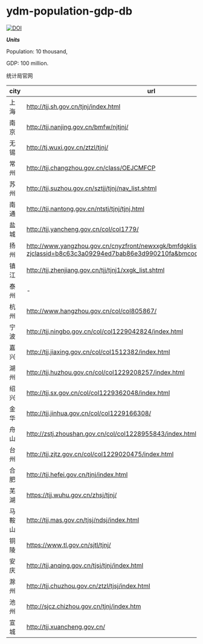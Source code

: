                              
# ydm-population-gdp-db

[![DOI](https://zenodo.org/badge/DOI/10.5281/zenodo.4059316.svg)](https://doi.org/10.5281/zenodo.4059316)

***Units***

Population: 10 thousand,

GDP: 100 million.

统计局官网

| city | url |
|------|-----|
|上海|<http://tjj.sh.gov.cn/tjnj/index.html>|
|南京|<http://tjj.nanjing.gov.cn/bmfw/njtjnj/>|
|无锡|<http://tj.wuxi.gov.cn/ztzl/tjnj/>|
|常州|<http://tjj.changzhou.gov.cn/class/OEJCMFCP>|
|苏州|<http://tjj.suzhou.gov.cn/sztjj/tjnj/nav_list.shtml>|
|南通|<http://tjj.nantong.gov.cn/ntstj/tjnj/tjnj.html>|
|盐城|<http://tjj.yancheng.gov.cn/col/col1779/>|
|扬州|<http://www.yangzhou.gov.cn/cnyzfront/newxxgk/bmfdgklist.jsp?zjclassid=b8c63c3a09294ed7bab86e3d990210fa&bmcode=113210000144066699>|
|镇江|<http://tjj.zhenjiang.gov.cn/tjj/tjnj1/xxgk_list.shtml>|
|泰州|-|
|杭州|<http://www.hangzhou.gov.cn/col/col805867/>|
|宁波|<http://tjj.ningbo.gov.cn/col/col1229042824/index.html>|
|嘉兴|<http://tjj.jiaxing.gov.cn/col/col1512382/index.html>|
|湖州|<http://tjj.huzhou.gov.cn/col/col1229208257/index.html>|
|绍兴|<http://tjj.sx.gov.cn/col/col1229362048/index.html>|
|金华|<http://tjj.jinhua.gov.cn/col/col1229166308/>|
|舟山|<http://zstj.zhoushan.gov.cn/col/col1228955843/index.html>|
|台州|<http://tjj.zjtz.gov.cn/col/col1229020475/index.html>|
|合肥|<http://tjj.hefei.gov.cn/tjnj/index.html>|
|芜湖|<https://tjj.wuhu.gov.cn/zhsj/tjnj/>|
|马鞍山|<http://tjj.mas.gov.cn/tjsj/ndsj/index.html>|
|铜陵|<https://www.tl.gov.cn/sjtl/tjnj/>|
|安庆|<http://tjj.anqing.gov.cn/tjsj/tjnj/index.html>|
|滁州|<http://tjj.chuzhou.gov.cn/ztzl/tjsj/index.html>|
|池州|<http://sjcz.chizhou.gov.cn/tjnj/index.htm>|
|宣城|<http://tjj.xuancheng.gov.cn/>|